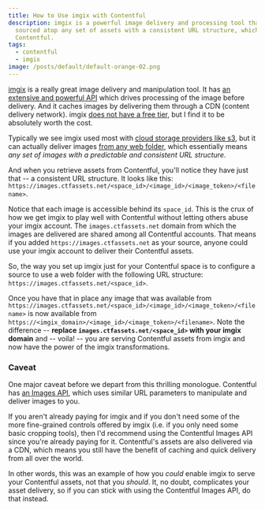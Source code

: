 ```yaml
---
title: How to Use imgix with Contentful
description: imgix is a powerful image delivery and processing tool that can be
  sourced atop any set of assets with a consistent URL structure, which includes
  Contentful.
tags:
  - contentful
  - imgix
image: /posts/default/default-orange-02.png
---
```


[imgix](https://www.imgix.com/) is a really great image delivery and manipulation tool. It has [an extensive and powerful API](https://docs.imgix.com/apis/url) which drives processing of the image before delivery. And it caches images by delivering them through a CDN (content delivery network). imgix [does not have a free tier](https://www.imgix.com/pricing), but I find it to be absolutely worth the cost.

Typically we see imgix used most with [cloud storage providers like s3](https://docs.imgix.com/setup/creating-sources/amazon-s3), but it can actually deliver images [from any web folder](https://docs.imgix.com/setup/creating-sources), which essentially means _any set of images with a predictable and consistent URL structure_.

And when you retrieve assets from Contentful, you'll notice they have just that -- a consistent URL structure. It looks like this: `https://images.ctfassets.net/<space_id>/<image_id>/<image_token>/<filename>`.

Notice that each image is accessible behind its `space_id`. This is the crux of how we get imgix to play well with Contentful without letting others abuse your imgix account. The `images.ctfassets.net` domain from which the images are delivered are shared among all Contentful accounts. That means if you added `https://images.ctfassets.net` as your source, anyone could use your imgix account to deliver their Contentful assets.

So, the way you set up imgix just for your Contentful space is to configure a source to use a web folder with the following URL structure: `https://images.ctfassets.net/<space_id>`.

Once you have that in place any image that was available from `https://images.ctfassets.net/<space_id>/<image_id>/<image_token>/<filename>` is now available from `https://<imgix_domain>/<image_id>/<image_token>/<filename>`. Note the difference -- **replace `images.ctfassets.net/<space_id>` with your imgix domain** and -- voila! -- you are serving Contentful assets from imgix and now have the power of the imgix transformations.

### Caveat

One major caveat before we depart from this thrilling monologue. Contentful has [an Images API](https://www.contentful.com/developers/docs/references/images-api/), which uses similar URL parameters to manipulate and deliver images to you.

If you aren't already paying for imgix and if you don't need some of the more fine-grained controls offered by imgix (i.e. if you only need some basic cropping tools), then I'd recommend using the Contentful Images API since you're already paying for it. Contentful's assets are also delivered via a CDN, which means you still have the benefit of caching and quick delivery from all over the world.

In other words, this was an example of how you _could_ enable imgix to serve your Contentful assets, not that you _should_. It, no doubt, complicates your asset delivery, so if you can stick with using the Contentful Images API, do that instead.
